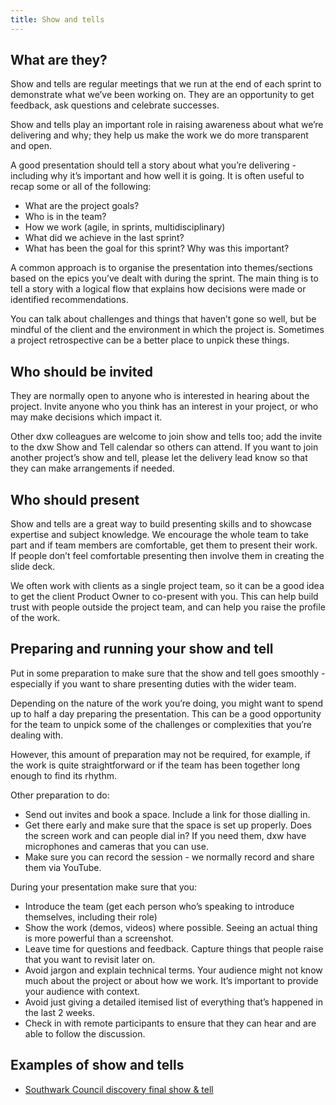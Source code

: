 ```yaml
---
title: Show and tells
---
```


## What are they?

Show and tells are regular meetings that we run at the end of each sprint to
demonstrate what we’ve been working on. They are an opportunity to get feedback,
ask questions and celebrate successes.

Show and tells play an important role in raising awareness about what we’re
delivering and why; they help us make the work we do more transparent and open.

A good presentation should tell a story about what you’re delivering - including
why it’s important and how well it is going. It is often useful to recap some or
all of the following:

- What are the project goals?
- Who is in the team?
- How we work (agile, in sprints, multidisciplinary)
- What did we achieve in the last sprint?
- What has been the goal for this sprint? Why was this important?

A common approach is to organise the presentation into themes/sections based on
the epics you’ve dealt with during the sprint. The main thing is to tell a story
with a logical flow that explains how decisions were made or identified
recommendations.

You can talk about challenges and things that haven’t gone so well, but be
mindful of the client and the environment in which the project is. Sometimes a
project retrospective can be a better place to unpick these things.

## Who should be invited

They are normally open to anyone who is interested in hearing about the project.
Invite anyone who you think has an interest in your project, or who may make
decisions which impact it.

Other dxw colleagues are welcome to join show and tells too; add the invite to
the dxw Show and Tell calendar so others can attend. If you want to join another
project’s show and tell, please let the delivery lead know so that they can make
arrangements if needed.

## Who should present

Show and tells are a great way to build presenting skills and to showcase
expertise and subject knowledge. We encourage the whole team to take part and if
team members are comfortable, get them to present their work. If people don’t
feel comfortable presenting then involve them in creating the slide deck.

We often work with clients as a single project team, so it can be a good idea to
get the client Product Owner to co-present with you. This can help build trust
with people outside the project team, and can help you raise the profile of the
work.

## Preparing and running your show and tell

Put in some preparation to make sure that the show and tell goes smoothly -
especially if you want to share presenting duties with the wider team.

Depending on the nature of the work you’re doing, you might want to spend up to
half a day preparing the presentation. This can be a good opportunity for the
team to unpick some of the challenges or complexities that you’re dealing with.

However, this amount of preparation may not be required, for example, if the
work is quite straightforward or if the team has been together long enough to
find its rhythm.

Other preparation to do:

- Send out invites and book a space. Include a link for those dialling in.
- Get there early and make sure that the space is set up properly. Does the
  screen work and can people dial in? If you need them, dxw have microphones and
  cameras that you can use.
- Make sure you can record the session - we normally record and share them via
  YouTube.

During your presentation make sure that you:

- Introduce the team (get each person who’s speaking to introduce themselves,
  including their role)
- Show the work (demos, videos) where possible. Seeing an actual thing is more
  powerful than a screenshot.
- Leave time for questions and feedback. Capture things that people raise that
  you want to revisit later on.
- Avoid jargon and explain technical terms. Your audience might not know much
  about the project or about how we work. It’s important to provide your
  audience with context.
- Avoid just giving a detailed itemised list of everything that’s happened in
  the last 2 weeks.
- Check in with remote participants to ensure that they can hear and are able to
  follow the discussion.

## Examples of show and tells

- [Southwark Council discovery final show & tell](https://docs.google.com/presentation/d/1zOX1Kfe_SVzf5fnIANroXPhgUlOd6gEtatg2kJkMVc0/edit#slide=id.g5fe190064c_6_403)

